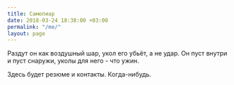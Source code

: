 ```yaml
---
title: Самопиар
date: 2018-03-24 18:38:00 +03:00
permalink: "/me/"
layout: page
---
```


Раздут он как воздушный шар, укол его убьёт, а не удар. Он пуст внутри и пуст снаружи, уколы для него - что ужин.

Здесь будет резюме и контакты. Когда-нибудь. 